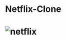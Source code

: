 # Netflix-Clone
# ![netflix](https://github.com/user-attachments/assets/bfaad388-41ad-4ebb-bd7f-9aa7eea9c565)
